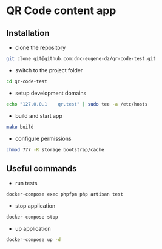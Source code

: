 # QR Code content app #

## Installation

- clone the repository

```bash
git clone git@github.com:dnc-eugene-dz/qr-code-test.git
```

- switch to the project folder
```bash
cd qr-code-test
```

-  setup development domains
```bash
echo "127.0.0.1    qr.test" | sudo tee -a /etc/hosts
```

- build and start app
```bash
make build
```

- configure permissions
```bash
chmod 777 -R storage bootstrap/cache
```

## Useful commands

- run tests

```bash
docker-compose exec phpfpm php artisan test
```

- stop application

```bash
docker-compose stop
```

- up application

```bash
docker-compose up -d
```
